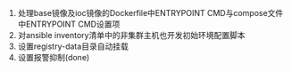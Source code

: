 1. 处理base镜像及ioc镜像的Dockerfile中ENTRYPOINT CMD与compose文件中ENTRYPOINT CMD设置项
2. 对ansible inventory清单中的非集群主机也开发初始环境配置脚本
3. 设置registry-data目录自动挂载
4. 设置报警抑制(done)
